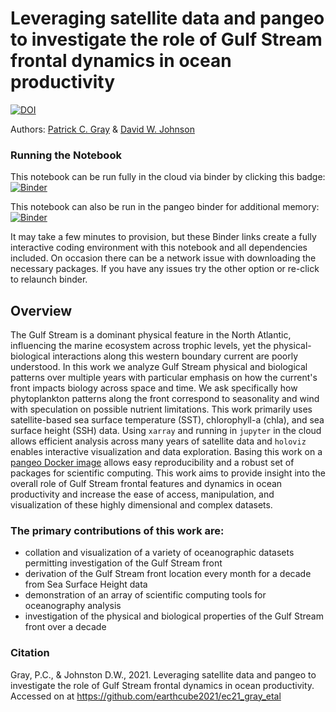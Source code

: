 # Leveraging satellite data and pangeo to investigate the role of Gulf Stream frontal dynamics in ocean productivity


[![DOI](https://zenodo.org/badge/DOI/10.5281/zenodo.5496260.svg)](https://doi.org/10.5281/zenodo.5496260)


Authors:
[Patrick C. Gray](https://orcid.org/0000-0002-8997-5255) & [David W. Johnson](https://orcid.org/0000-0003-2424-036X)

### Running the Notebook
This notebook can be run fully in the cloud via binder by clicking this badge:    [![Binder](https://mybinder.org/badge_logo.svg)](https://mybinder.org/v2/gh/earthcube2021/ec21_gray_etal/main)

This notebook can also be run in the pangeo binder for additional memory: [![Binder](https://binder.pangeo.io/badge_logo.svg)](https://binder.pangeo.io/v2/gh/earthcube2021/ec21_gray_etal/main)

It may take a few minutes to provision, but these Binder links create a fully interactive coding environment with this notebook and all dependencies included. On occasion there can be a network issue with downloading the necessary packages. If you have any issues try the other option or re-click to relaunch binder.

## Overview

The Gulf Stream is a dominant physical feature in the North Atlantic, influencing the marine ecosystem across trophic levels, yet the physical-biological interactions along this western boundary current are poorly understood. In this work we analyze Gulf Stream physical and biological patterns over multiple years with particular emphasis on how the current's front impacts biology across space and time. We ask specifically how phytoplankton patterns along the front correspond to seasonality and wind with speculation on possible nutrient limitations. This work primarily uses satellite-based sea surface temperature (SST), chlorophyll-a (chla), and sea surface height (SSH) data. Using `xarray` and running in `jupyter` in the cloud allows efficient analysis across many years of satellite data and `holoviz` enables interactive visualization and data exploration. Basing this work on a [pangeo Docker image](https://github.com/pangeo-data/pangeo-docker-images) allows easy reproducibility and a robust set of packages for scientific computing. This work aims to provide insight into the overall role of Gulf Stream frontal features and dynamics in ocean productivity and increase the ease of access, manipulation, and visualization of these highly dimensional and complex datasets.

### The primary contributions of this work are:
- collation and visualization of a variety of oceanographic datasets permitting investigation of the Gulf Stream front
- derivation of the Gulf Stream front location every month for a decade from Sea Surface Height data
- demonstration of an array of scientific computing tools for oceanography analysis
- investigation of the physical and biological properties of the Gulf Stream front over a decade

### Citation
Gray, P.C., & Johnston D.W., 2021. Leveraging satellite data and pangeo to investigate the role of Gulf Stream frontal dynamics in ocean productivity. Accessed on <date> at https://github.com/earthcube2021/ec21_gray_etal
